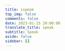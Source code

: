 ```yaml
---
title: ispeak
top_img: false
comments: false
date: 2023-01-15 20:00:00
translate_title: speak
subtitle: Speak
aside: false
sidebar: []
---
```

<div id='speak'></speak>
<!-- 使用markdown渲染 -->
<script type="text/javascript" src="https://cdn.jsdelivr.net/npm/ispeak-bber/ispeak-bber-md.min.js" charset="utf-8" ></script>
<!-- 解析微信表情（参考：https://github.com/buddys/qq-wechat-emotion-parser） -->
<script src="https://cdn.jsdelivr.net/gh/buddys/qq-wechat-emotion-parser@master/dist/qq-wechat-emotion-parser.min.js">
<link
  rel="stylesheet"
  href="https://jsd.cdn.zzko.cn/npm/@waline/client/dist/waline.min.css"
/>
<!-- JS -->
<script src="https://jsd.cdn.zzko.cn/npm/@waline/client/dist/waline.min.js"></script>
<script>
ispeak
      .init({
        el: '#ispeak',
        api: 'https://kkapi.wyblog1.tk/',
        author: '63c28a71aa610fa0dc9b6f1a',
        pageSize: 10,
        loading_img: 'https://bu.dusays.com/2021/03/04/d2d5e983e2961.gif',
        fromColor:'rgb(245, 150, 170)', // 下方标签背景颜色 默认 rgb(245, 150, 170)
        name: '天闲无影', // 显示的昵称
        comment: function (speak) {
          // 4.4.0 之后在此回调函数中初始化评论
          const { _id, title, content } = speak
          const contentSub = content.substring(0, 30)
          twikoo.init({
            el: '.ispeak-comment', // 默认情况下 ipseak 生成class为 ispeak-comment 的div
            title: title || contentSub, // 手动传入当前speak的标题(由于content可能过长，因此截取前30个字符)
            serverURL: 'https://twikoo.wyblog1.tk',
            pageSize: 10,
            requiredMeta: ["nick", "mail"],
            login: 'enable',
            dark: 'html[data-theme="dark"]',
            imageUploader: false,
            emoji:
              [
                "https://jsd.cdn.zzko.cn/npm/sticker-heo/Sticker-100",
                "https://jsd.cdn.zzko.cn/npm/telegram-gif/Telegram-Gif",
                "https://jsd.cdn.zzko.cn/npm/@waline/emojis/tw-emoji/"
              ]
          })
        }
      })
    .then(function() {
      // 哔哔加载完成后的回调函数，你可以写你自己的功能
      console.log('哔哔 加载完成')
    })
</script>
